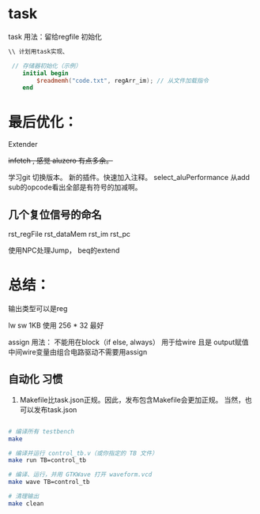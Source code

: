 # task
task 用法：留给regfile 初始化


``` verilog
\\ 计划用task实现、

 // 存储器初始化（示例）
    initial begin
        $readmemh("code.txt", regArr_im); // 从文件加载指令
    end

```

# 最后优化：

Extender


~~infetch , 感觉 aluzero 有点多余。~~

学习git 切换版本。
新的插件。快速加入注释。
select_aluPerformance 从add sub的opcode看出全部是有符号的加减啊。

## 几个复位信号的命名
rst_regFile
rst_dataMem
rst_im
rst_pc

使用NPC处理Jump， beq的extend


# 总结：
输出类型可以是reg

lw sw 1KB 使用 256 * 32 最好

assign 用法：
不能用在block（if else, always）
用于给wire 且是 output赋值 中间wire变量由组合电路驱动不需要用assign


## 自动化 习惯
1. Makefile比task.json正规。因此，发布包含Makefile会更加正规。 当然，也可以发布task.json


```bash

# 编译所有 testbench
make

# 编译并运行 control_tb.v（或你指定的 TB 文件）
make run TB=control_tb

# 编译、运行，并用 GTKWave 打开 waveform.vcd
make wave TB=control_tb

# 清理输出
make clean

```